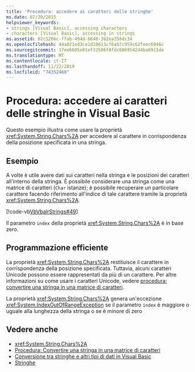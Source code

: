 ```yaml
---
title: 'Procedura: accedere ai caratteri delle stringhe'
ms.date: 07/20/2015
helpviewer_keywords:
- strings [Visual Basic], accessing characters
- characters [Visual Basic], accessing in strings
ms.assetid: 02c5206c-ffab-494d-b648-3b2ea358dc34
ms.openlocfilehash: 44a021ed3ce1d10613cf6ab7c959c62feec6046c
ms.sourcegitcommit: 17ee6605e01ef32506f8fdc686954244ba6911de
ms.translationtype: MT
ms.contentlocale: it-IT
ms.lasthandoff: 11/22/2019
ms.locfileid: "74352468"
---
```

# <a name="how-to-access-characters-in-strings-in-visual-basic"></a>Procedura: accedere ai caratteri delle stringhe in Visual Basic
Questo esempio illustra come usare la proprietà <xref:System.String.Chars%2A> per accedere al carattere in corrispondenza della posizione specificata in una stringa.  
  
## <a name="example"></a>Esempio  
 A volte è utile avere dati sui caratteri nella stringa e le posizioni dei caratteri all'interno della stringa. È possibile considerare una stringa come una matrice di caratteri (`Char` istanze); è possibile recuperare un particolare carattere facendo riferimento all'indice di tale carattere tramite la proprietà <xref:System.String.Chars%2A>.  
  
 [!code-vb[VbVbalrStrings#49](~/samples/snippets/visualbasic/VS_Snippets_VBCSharp/VbVbalrStrings/VB/Class2.vb#49)]  
  
 Il parametro `index` della proprietà <xref:System.String.Chars%2A> è in base zero.  
  
## <a name="robust-programming"></a>Programmazione efficiente  
 La proprietà <xref:System.String.Chars%2A> restituisce il carattere in corrispondenza della posizione specificata. Tuttavia, alcuni caratteri Unicode possono essere rappresentati da più di un carattere. Per altre informazioni su come usare i caratteri Unicode, vedere [procedura: convertire una stringa in una matrice di caratteri](../../../../visual-basic/programming-guide/language-features/strings/how-to-convert-a-string-to-an-array-of-characters.md).  
  
 La proprietà <xref:System.String.Chars%2A> genera un'eccezione <xref:System.IndexOutOfRangeException> se il parametro `index` è maggiore o uguale alla lunghezza della stringa o se è minore di zero  
  
## <a name="see-also"></a>Vedere anche

- <xref:System.String.Chars%2A>
- [Procedura: Convertire una stringa in una matrice di caratteri](../../../../visual-basic/programming-guide/language-features/strings/how-to-convert-a-string-to-an-array-of-characters.md)
- [Conversione tra stringhe e altri tipi di dati in Visual Basic](../../../../visual-basic/programming-guide/language-features/strings/converting-between-strings-and-other-data-types.md)
- [Stringhe](../../../../visual-basic/programming-guide/language-features/strings/index.md)
